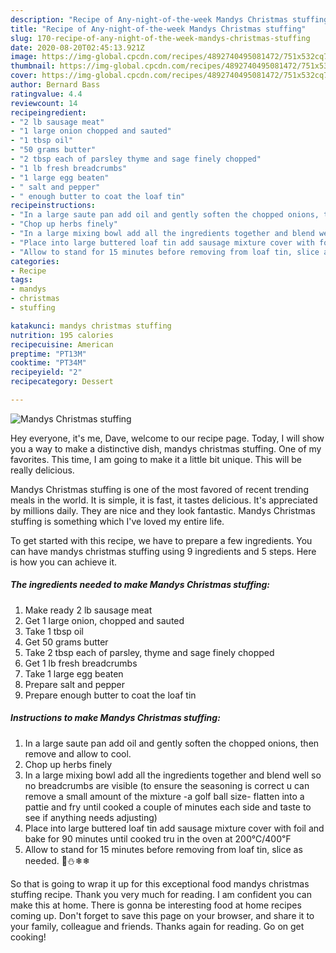 ```yaml
---
description: "Recipe of Any-night-of-the-week Mandys Christmas stuffing"
title: "Recipe of Any-night-of-the-week Mandys Christmas stuffing"
slug: 170-recipe-of-any-night-of-the-week-mandys-christmas-stuffing
date: 2020-08-20T02:45:13.921Z
image: https://img-global.cpcdn.com/recipes/4892740495081472/751x532cq70/mandys-christmas-stuffing-recipe-main-photo.jpg
thumbnail: https://img-global.cpcdn.com/recipes/4892740495081472/751x532cq70/mandys-christmas-stuffing-recipe-main-photo.jpg
cover: https://img-global.cpcdn.com/recipes/4892740495081472/751x532cq70/mandys-christmas-stuffing-recipe-main-photo.jpg
author: Bernard Bass
ratingvalue: 4.4
reviewcount: 14
recipeingredient:
- "2 lb sausage meat"
- "1 large onion chopped and sauted"
- "1 tbsp oil"
- "50 grams butter"
- "2 tbsp each of parsley thyme and sage finely chopped"
- "1 lb fresh breadcrumbs"
- "1 large egg beaten"
- " salt and pepper"
- " enough butter to coat the loaf tin"
recipeinstructions:
- "In a large saute pan add oil and gently soften the chopped onions, then remove and allow to cool."
- "Chop up herbs finely"
- "In a large mixing bowl add all the ingredients together and blend well so no breadcrumbs are visible (to ensure the seasoning is correct u can remove a small amount of the mixture -a golf ball size- flatten into a pattie and fry until cooked a couple of minutes each side and taste to see if anything needs adjusting)"
- "Place into large buttered loaf tin add sausage mixture cover with foil and bake for 90 minutes until cooked tru in the oven at 200℃/400℉"
- "Allow to stand for 15 minutes before removing from loaf tin, slice as needed. 🌲⛄❄❄"
categories:
- Recipe
tags:
- mandys
- christmas
- stuffing

katakunci: mandys christmas stuffing 
nutrition: 195 calories
recipecuisine: American
preptime: "PT13M"
cooktime: "PT34M"
recipeyield: "2"
recipecategory: Dessert

---
```



![Mandys Christmas stuffing](https://img-global.cpcdn.com/recipes/4892740495081472/751x532cq70/mandys-christmas-stuffing-recipe-main-photo.jpg)

Hey everyone, it's me, Dave, welcome to our recipe page. Today, I will show you a way to make a distinctive dish, mandys christmas stuffing. One of my favorites. This time, I am going to make it a little bit unique. This will be really delicious.

Mandys Christmas stuffing is one of the most favored of recent trending meals in the world. It is simple, it is fast, it tastes delicious. It's appreciated by millions daily. They are nice and they look fantastic. Mandys Christmas stuffing is something which I've loved my entire life.




To get started with this recipe, we have to prepare a few ingredients. You can have mandys christmas stuffing using 9 ingredients and 5 steps. Here is how you can achieve it.

<!--inarticleads1-->

##### The ingredients needed to make Mandys Christmas stuffing:

1. Make ready 2 lb sausage meat
1. Get 1 large onion, chopped and sauted
1. Take 1 tbsp oil
1. Get 50 grams butter
1. Take 2 tbsp each of parsley, thyme and sage finely chopped
1. Get 1 lb fresh breadcrumbs
1. Take 1 large egg beaten
1. Prepare  salt and pepper
1. Prepare  enough butter to coat the loaf tin




<!--inarticleads2-->

##### Instructions to make Mandys Christmas stuffing:

1. In a large saute pan add oil and gently soften the chopped onions, then remove and allow to cool.
1. Chop up herbs finely
1. In a large mixing bowl add all the ingredients together and blend well so no breadcrumbs are visible (to ensure the seasoning is correct u can remove a small amount of the mixture -a golf ball size- flatten into a pattie and fry until cooked a couple of minutes each side and taste to see if anything needs adjusting)
1. Place into large buttered loaf tin add sausage mixture cover with foil and bake for 90 minutes until cooked tru in the oven at 200℃/400℉
1. Allow to stand for 15 minutes before removing from loaf tin, slice as needed. 🌲⛄❄❄




So that is going to wrap it up for this exceptional food mandys christmas stuffing recipe. Thank you very much for reading. I am confident you can make this at home. There is gonna be interesting food at home recipes coming up. Don't forget to save this page on your browser, and share it to your family, colleague and friends. Thanks again for reading. Go on get cooking!
